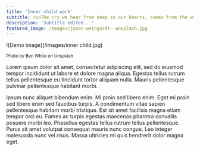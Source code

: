 ```yaml
---
title: 'Inner child work'
subtitle: <i>The cry we hear from deep in our hearts, comes from the wounded child within. Healing this inner child’s pain is the key to transforming anger, sadness and fear ~ Thich Nhat Hanh</i>
description: 'Subtitle edited...'
featured_image: /images/jason-weingardt--unsplash.jpg
---
```


![Demo image](/images/inner child.jpg)
 
 <small>Photo by Ben White on Unsplash</small>

Lorem ipsum dolor sit amet, consectetur adipiscing elit, sed do eiusmod tempor incididunt ut labore et dolore magna aliqua. Egestas tellus rutrum tellus pellentesque eu tincidunt tortor aliquam nulla. Mauris pellentesque pulvinar pellentesque habitant morbi. 

Ipsum nunc aliquet bibendum enim. Mi proin sed libero enim. Eget mi proin sed libero enim sed faucibus turpis. A condimentum vitae sapien pellentesque habitant morbi tristique. Est sit amet facilisis magna etiam tempor orci eu. Fames ac turpis egestas maecenas pharetra convallis posuere morbi leo. Phasellus egestas tellus rutrum tellus pellentesque. Purus sit amet volutpat consequat mauris nunc congue. Leo integer malesuada nunc vel risus. Massa ultricies mi quis hendrerit dolor magna eget.
